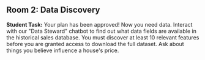 ## Room 2: Data Discovery

**Student Task:**
Your plan has been approved! Now you need data. Interact with our "Data Steward" chatbot to find out what data fields are available in the historical sales database. You must discover at least 10 relevant features before you are granted access to download the full dataset. Ask about things you believe influence a house's price.
